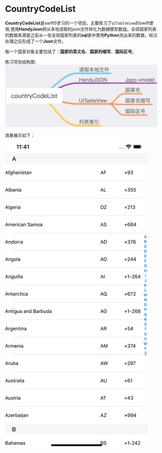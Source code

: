 # CountryCodeList
**CountryCodeList**是swift5学习的一个项目。主要练习了`UITableView`的swift使用,使用**HandyJson**把从本地读取的json文件转化为数据模型数组。全球国家列表的数据来源是之前从一张全球国家列表的**sql**表中使用**Python**洗出来的数据，经过处理之后形成了一个**Json**文件。

每一个国家对象主要包括了：**国家的英文名**、**国家的缩写**、**国际区号**。

练习项目结构图:
![countryCodeList](countryCodeList.png)

效果展示如下：
![国家列表](screenshot.png)
